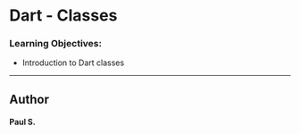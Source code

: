 # Dart - Classes

### Learning Objectives:
*    Introduction to Dart classes

<!-- --- 
## Instructions
To run the project, you must first navigate to the dashboard of the appropriate task in your terminal.
From there, install the required node modules:
`npm install`

Then you can build the webpack in order create the necessary files to run thr server:
`npm run build`

To start the server and display the webpage:
`npm start`

To run all tests:
`npm test` -->

--- 
## Author 
#### Paul S.